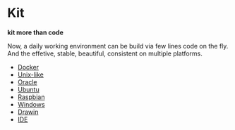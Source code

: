 # Kit

**kit more than code**

Now, a daily working environment can be build via few lines code on the fly.
And the effetive, stable, beautiful, consistent on multiple platforms.


* [Docker](https://github.com/junjiemars/kit/tree/master/docker)
* [Unix-like](https://github.com/junjiemars/kit/tree/master/ul)
* [Oracle](https://github.com/junjiemars/kit/tree/master/oracle)
* [Ubuntu](https://github.com/junjiemars/kit/tree/master/ubuntu)
* [Raspbian](https://github.com/junjiemars/kit/tree/master/raspbian)
* [Windows](https://github.com/junjiemars/kit/tree/master/win)
* [Drawin](https://github.com/junjiemars/kit/tree/master/darwin)
* [IDE](https://github.com/junjiemars/kit/tree/master/all/ide)
